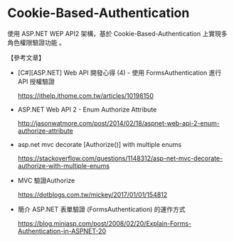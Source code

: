 # Cookie-Based-Authentication
使用 ASP.NET WEP API2 架構，基於 Cookie-Based-Authentication 上實現多角色權限驗證功能 。

【參考文章】
* [C#][ASP.NET] Web API 開發心得 (4) - 使用 FormsAuthentication 進行 API 授權驗證
  
  https://ithelp.ithome.com.tw/articles/10198150
* ASP.NET Web API 2 - Enum Authorize Attribute
  
  http://jasonwatmore.com/post/2014/02/18/aspnet-web-api-2-enum-authorize-attribute
* asp.net mvc decorate [Authorize()] with multiple enums
  
  https://stackoverflow.com/questions/1148312/asp-net-mvc-decorate-authorize-with-multiple-enums
* MVC 驗證Authorize
  
  https://dotblogs.com.tw/mickey/2017/01/01/154812
* 簡介 ASP.NET 表單驗證 (FormsAuthentication) 的運作方式
  
  https://blog.miniasp.com/post/2008/02/20/Explain-Forms-Authentication-in-ASPNET-20
